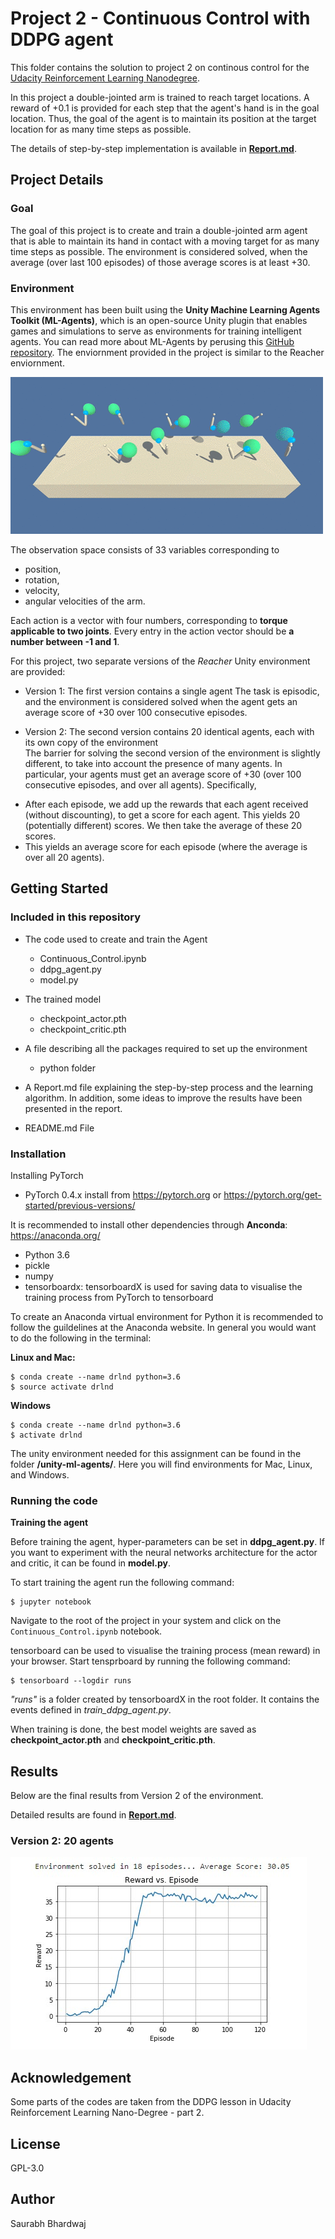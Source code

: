 # Project 2 - Continuous Control with DDPG agent
This folder contains the solution to project 2 on continous control for the [Udacity Reinforcement Learning Nanodegree](https://www.udacity.com/course/deep-reinforcement-learning-nanodegree--nd893).

In this project a double-jointed arm is trained to reach target locations. A reward of +0.1 is provided for each step that the agent's hand is in the goal location. Thus, the goal of the agent is to maintain its position at the target location for as many time steps as possible.

The details of step-by-step implementation is available in [**Report.md**](Report.md).

## Project Details

### Goal
The goal of this project is to create and train a double-jointed arm agent that is able to maintain its hand in contact with a moving target for as many time steps as possible. The environment is considered solved, when the average (over last 100 episodes) of those average scores is at least +30.

### Environment
This environment has been built using the **Unity Machine Learning Agents Toolkit (ML-Agents)**, which is an open-source Unity plugin that enables games and simulations to serve as environments for training intelligent agents. You can read more about ML-Agents by perusing this [GitHub repository](https://github.com/Unity-Technologies/ml-agents). The enviornment provided in the project is similar to the Reacher enviornment. 

![Recher Enviornment](https://github.com/Bhardwaj-Saurabh/Udacity_Reinforcement_Learning_NanoDegree/blob/main/Project_2-Continous%20Control/results/reacher.gif)

The observation space consists of 33 variables corresponding to 
- position, 
- rotation, 
- velocity, 
- angular velocities of the arm. 

Each action is a vector with four numbers, corresponding to **torque applicable to two joints**. Every entry in the action vector should be **a number between -1 and 1**.

For this project, two separate versions of the *Reacher* Unity environment are provided:
* Version 1: The first version contains a single agent
The task is episodic, and the environment is considered solved when the agent gets an average score of +30 over 100 consecutive episodes.

* Version 2: The second version contains 20 identical agents, each with its own copy of the environment  
The barrier for solving the second version of the environment is slightly different, to take into account the presence of many agents. In particular, your agents must get an average score of +30 (over 100 consecutive episodes, and over all agents). Specifically,

- After each episode, we add up the rewards that each agent received (without discounting), to get a score for each agent. This yields 20 (potentially different) scores. We then take the average of these 20 scores.
- This yields an average score for each episode (where the average is over all 20 agents).

## Getting Started
### Included in this repository

* The code used to create and train the Agent
  * Continuous_Control.ipynb
  * ddpg_agent.py
  * model.py
  
* The trained model
  * checkpoint_actor.pth
  * checkpoint_critic.pth
  
* A file describing all the packages required to set up the environment
  * python folder
  
* A Report.md file explaining the step-by-step process and the learning algorithm. In addition, some ideas to improve the results have been presented in the report.

* README.md File

### Installation

Installing PyTorch
* PyTorch 0.4.x install from https://pytorch.org or https://pytorch.org/get-started/previous-versions/

It is recommended to install other dependencies through **Anconda**: https://anaconda.org/
* Python 3.6
* pickle
* numpy
* tensorboardx: tensorboardX is used for saving data to visualise the training process from PyTorch to tensorboard 

To create an Anaconda virtual environment for Python it is recommended to follow the guildelines at the Anaconda website. In general you would want to do the following in the terminal:

**Linux and Mac:**

    $ conda create --name drlnd python=3.6
    $ source activate drlnd

**Windows**

    $ conda create --name drlnd python=3.6
    $ activate drlnd

The unity environment needed for this assignment can be found in the folder **/unity-ml-agents/**. Here you will find environments for Mac, Linux, and Windows.

### Running the code

**Training the agent**

Before training the agent, hyper-parameters can be set in **ddpg_agent.py**. If you want to experiment with the neural networks architecture for the actor and critic, it can be found in **model.py**. 

To start training the agent run the following command:

    $ jupyter notebook
    
Navigate to the root of the project in your system and click on the `Continuous_Control.ipynb` notebook. 

tensorboard can be used to visualise the training process (mean reward) in your browser. Start tensprboard by running the following command:

    $ tensorboard --logdir runs

*"runs"* is a folder created by tensorboardX in the root folder. It contains the events defined in *train_ddpg_agent.py*.

When training is done, the best model weights are saved as **checkpoint_actor.pth** and **checkpoint_critic.pth**.

## Results

Below are the final results from Version 2 of the environment.

Detailed results are found in [**Report.md**](Report.md).

### Version 2: 20 agents
![training_results](https://github.com/Bhardwaj-Saurabh/Udacity_Reinforcement_Learning_NanoDegree/blob/main/Project_2-Continous%20Control/results/DDPG_result.jpg)

## Acknowledgement
Some parts of the codes are taken from the DDPG lesson in Udacity Reinforcement Learning Nano-Degree - part 2. 

## License
GPL-3.0

## Author
Saurabh Bhardwaj
